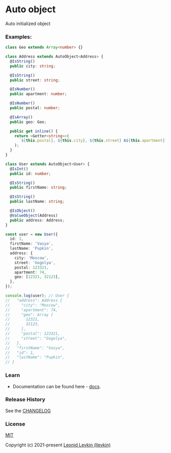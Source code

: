 # Auto object

Auto initialized object

### Examples:

```ts
class Geo extends Array<number> {}

class Address extends AutoObject<Address> {
  @IsString()
  public city: string;

  @IsString()
  public street: string;

  @IsNumber()
  public apartment: number;

  @IsNumber()
  public postal: number;

  @IsArray()
  public geo: Geo;

  public get inline() {
    return <Getter<string>>(
      `${this.postal}, ${this.city}, ${this.street} №${this.apartment}`
    );
  }
}

class User extends AutoObject<User> {
  @IsInt()
  public id: number;

  @IsString()
  public firstName: string;

  @IsString()
  public lastName: string;

  @IsObject()
  @ValueObject(Address)
  public address: Address;
}

const user = new User({
  id: 1,
  firstName: 'Vasya',
  lastName: 'Pupkin',
  address: {
    city: 'Moscow',
    street: 'Gogolya',
    postal: 123321,
    apartment: 74,
    geo: [12321, 32123],
  },
});

console.log(user); // User {
//   "address": Address {
//     "city": "Moscow",
//     "apartment": 74,
//     "geo": Array [
//       12321,
//       32123,
//     ],
//     "postal": 123321,
//     "street": "Gogolya",
//   },
//   "firstName": "Vasya",
//   "id": 1,
//   "lastName": "Pupkin",
// }
```

### Learn

- Documentation can be found here - [docs](https://biorate.github.io/core/modules/auto-object.html).

### Release History

See the [CHANGELOG](https://github.com/biorate/core/blob/master/packages/%40biorate/auto-object/CHANGELOG.md)

### License

[MIT](https://github.com/biorate/core/blob/master/packages/%40biorate/auto-object/LICENSE)

Copyright (c) 2021-present [Leonid Levkin (llevkin)](mailto:llevkin@yandex.ru)
